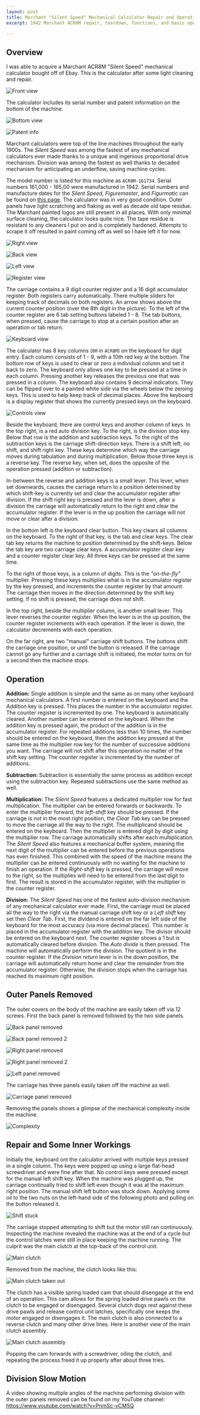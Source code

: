 ```yaml
---
layout: post
title: Marchant "Silent Speed" Mechanical Calculator Repair and Operation.
excerpt: 1942 Marchant ACR8M repair, teardown, functions, and basic operation.

---
```


## Overview 

I was able to acquire a Marchant ACR8M "Silent Speed" mechanical calculator bought off of Ebay. This is the calculator after some light cleaning and repair.

![Front view](https://starwarsfan2099.github.io/public/2020-5-26/DSC_5599_2.jpg)

The calculator includes its serial number and patent information on the bottom of the machine. 

![Bottom view](https://starwarsfan2099.github.io/public/2020-5-26/DSC_5618.JPG)

![Patent info](https://starwarsfan2099.github.io/public/2020-5-26/DSC_5619.JPG)

Marchant calculators were top of the line machines throughout the early 1900s. The *Silent Speed* was among the fastest of any mechanical calculators ever made thanks to a unique and ingenious proportional drive mechanism. Division was among the fastest as well thanks to decaded mechanism for anticipating an underflow, saving machine cycles.

The model number is listed for this machine as `ACR8M-161734`. Serial numbers 161,000 - 165,00 were manufactured in 1942. Serial numbers and manufacture dates for the *Silent Speed*, *Figuremaster*, and *Figurmatic* can be found on [this page](http://www.vintagecalculators.com/html/marchant.html). The calculator was in very good condition. Outer panels have light scratching and flaking as well as decade old tape residue. The Marchant painted logos are still present in all places. With only minimal surface cleaning, the calculator looks quite nice. The tape residue is resistant to any cleaners I put on and is completely hardened. Attempts to scrape it off resulted in paint coming off as well so I have left it for now.

![Right view](https://starwarsfan2099.github.io/public/2020-5-26/DSC_5606.JPG)

![Back view](https://starwarsfan2099.github.io/public/2020-5-26/DSC_5607.JPG)

![Left view](https://starwarsfan2099.github.io/public/2020-5-26/DSC_5609.JPG)

![Register view](https://starwarsfan2099.github.io/public/2020-5-26/register.PNG)

The carriage contains a 9 digit counter register and a 16 digit accumulator register. Both registers carry automatically. There multiple sliders for keeping track of decimals on both registers. An arrow shows above the current counter position (over the 8th digit in the picture). To the left of the counter register are 6 tab setting buttons labeled 1 - 8. The tab buttons, when pressed, cause the carriage to stop at a certain position after an operation or tab return.  

![Keyboard view](https://starwarsfan2099.github.io/public/2020-5-26/DSC_5611.JPG)

The calculator has 8 key columns (`8M` in `ACR8M`) on the keyboard for digit entry. Each column consists of 1 - 9, with a 10th red key at the bottom. The bottom row of keys is used to clear or zero a individual column and set it back to zero. The keyboard only allows one key to be pressed at a time in each column. Pressing another key releases the previous one that was pressed in a column. The keyboard also contains 9 decimal indicators. They can be flipped over to a painted white side via the wheels below the zeroing keys. This is used to help keep track of decimal places. Above the keyboard is a display register that shows the currently pressed keys on the keyboard. 

![Controls view](https://starwarsfan2099.github.io/public/2020-5-26/DSC_5610.JPG)

Beside the keyboard, there are control keys and another column of keys. In the top right, is a red auto division key. To the right, is the division stop key. Below that row is the addition and subtraction keys. To the right of the subtraction keys is the carriage shift-direction keys. There is a shift left, no shift, and shift right key. These keys determine which way the carriage moves during tabulation and during multiplication. Below those three keys is a reverse key. The reverse key, when set, does the opposite of the operation pressed (addition or subtraction). 

In-between the reverse and addition keys is a small lever. This lever, when set downwards, causes the carriage return to a position determined by which shift-key is currently set and clear the accumulator register after division. If the shift right key is pressed and the lever is down, after a division the carriage will automatically return to the right and clear the accumulator register. If the lever is in the up position the carriage will not move or clear after a division. 

In the bottom left is the keyboard clear button. This key clears all columns on the keyboard. To the right of that key, is the tab and clear keys. The clear tab key returns the machine to position determined by the shift-keys. Below the tab key are two carriage clear keys. A accumulator register clear key and a counter register clear key. All three keys can be pressed at the same time. 

To the right of those keys, is a column of digits. This is the *"on-the-fly"* multiplier. Pressing these keys multiplies what is in the accumulator register by the key pressed, and increments the counter register by that amount. The carriage then moves in the direction determined by the shift key setting. If no shift is pressed, the carriage does not shift. 

In the top right, beside the multiplier column, is another small lever. This lever reverses the counter register. When the lever is in the up position, the counter register increments with each operation. If the lever is down, the calculator decrements with each operation. 

On the far right, are two "manual" carriage shift buttons. The buttons shift the carriage one position, or until the button is released. If the carriage cannot go any further and a carriage shift is initiated, the motor turns on for a second then the machine stops. 

## Operation

**Addition:** Single addition is simple and the same as on many other keyboard mechanical calculators. A first number is entered on the keyboard and the *Addition* key is pressed. This places the number in the accumulator register. The counter register is incremented by one. The keyboard is automatically cleared. Another number can be entered on the keyboard. When the addition key is pressed again, the product of the addition is in the accumulator register. For repeated additions less than 10 times, the number should be entered on the keyboard, then the addition key pressed at the same time as the multiplier row key for the number of successive additions you want. The carriage will not shift after this operation no matter of the shift key setting. The counter register is incremented by the number of additions. 

**Subtraction:** Subtraction is essentially the same process as addition except using the subtraction key. Repeated subtractions use the same method as well.

**Multiplication:** The *Silent Speed* features a dedicated multiplier row for fast multiplication. The multiplier can be entered forwards or backwards. To enter the multiplier forward, the *left-shift* key should be pressed. If the carriage is not in the most right position, the *Clear Tab* key can be pressed to move the carriage all the way to the right. The multiplicand should be entered on the keyboard. Then the multiplier is entered digit by digit using the multiplier row. The carriage automatically shifts after each multiplication. The *Silent Speed* also features a mechanical buffer system, meaning the next digit of the multiplier can be entered before the previous operations has even finished. This combined with the speed of the machine means the multiplier can be entered continuously with no waiting for the machine to finish an operation. If the *Right-shift* key is pressed, the carriage will move to the right, so the multiplies will need to be entered from the last digit to first. The result is stored in the accumulator register, with the multiplier in the counter register. 

**Division:** The *Silent Speed* has one of the fastest auto-division mechanism of any mechanical calculator ever made. First, the carriage must be placed all the way to the right via the manual carriage shift key or a *Left shift* key set then *Clear Tab*. First, the dividend is entered on the far left side of the keyboard for the most accuracy (via more decimal places). This number is placed in the accumulator register with the addition key. The divisor should be entered on the keyboard next. The counter register shows a 1 but is automatically cleared before division. The *Auto divide* is then pressed. The machine will automatically perform the division. The quotient is in the counter register. If the *Division return* lever is in the down position, the carriage will automatically return home and clear the remainder from the accumulator register. Otherwise, the division stops when the carriage has reached its maximum right position.

## Outer Panels Removed

The outer covers on the body of the machine are easily taken off via 12 screws. First the back panel is removed followed by the two side panels.

![Back panel removed](https://starwarsfan2099.github.io/public/2020-5-26/DSC_5614.JPG)

![Back panel removed 2](https://starwarsfan2099.github.io/public/2020-5-26/DSC_5616.JPG)

![Right panel removed](https://starwarsfan2099.github.io/public/2020-5-26/DSC_5622.JPG)

![Right panel removed 2](https://starwarsfan2099.github.io/public/2020-5-26/DSC_5627.JPG)

![Left panel removed](https://starwarsfan2099.github.io/public/2020-5-26/DSC_5646.JPG)

The carriage has three panels easily taken off the machine as well. 

![Carriage panel removed](https://starwarsfan2099.github.io/public/2020-5-26/DSC_5648.JPG)

Removing the panels shows a glimpse of the mechanical complexity inside the machine.

![Complexity](https://starwarsfan2099.github.io/public/2020-5-26/DSC_5649.JPG)

## Repair and Some Inner Workings

Initially the, keyboard ont the calculator arrived with multiple keys pressed in a single column. The keys were popped up using a large flat-head screwdriver and were fine after that. No control keys were pressed except for the manual left shift key. When the machine was plugged up, the carriage continually tried to shift left even though it was at the maximum right position. The manual shift left button was stuck down. Applying some oil to the two nuts on the left-hand side of the following photo and pulling on the button released it. 

![Shift stuck](https://starwarsfan2099.github.io/public/2020-5-26/DSC_5655.JPG)

The carriage stopped attempting to shift but the motor still ran continuously. Inspecting the machine revealed the machine was at the end of a cycle but the control latches were still in place keeping the machine running. The culprit was the main clutch at the top-back of the control unit. 

![Main clutch](https://starwarsfan2099.github.io/public/2020-5-26/DSC_5654.JPG)

Removed from the machine, the clutch looks like this:

![Main clutch taken out](https://starwarsfan2099.github.io/public/2020-5-26/DSC_5674.JPG)

The clutch has a visible spring loaded cam that should disengage at the end of an operation. This cam allows for the spring loaded drive pawls on the clutch to be engaged or disengaged. Several clutch dogs rest against these drive pawls and release control unit latches, specifically one keeps the motor engaged or disengages it. The main clutch is also connected to a reverse clutch and many other drive lines. Here is another view of the main clutch assembly. 

![Main clutch assembly](https://starwarsfan2099.github.io/public/2020-5-26/DSC_5675.JPG)

Popping the cam forwards with a screwdriver, oiling the clutch, and repeating the process freed it up properly after about three tries. 

## Division Slow Motion

A video showing multiple angles of the machine performing division with the outer panels removed can be found on my YouTube channel: https://www.youtube.com/watch?v=PnmSc-vCM5Q

